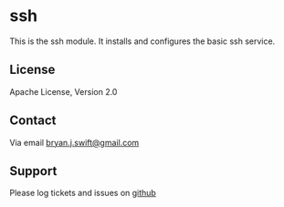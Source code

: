 # ssh

This is the ssh module. It installs and configures the basic ssh service.

## License

Apache License, Version 2.0

## Contact

Via email [bryan.j.swift@gmail.com](mailto:bryan.j.swift+puppet-ssh@gmail.com?subject=puppet-ssh)

## Support

Please log tickets and issues on [github](http://github.com/bryanjswift/puppet-ssh/issues)
